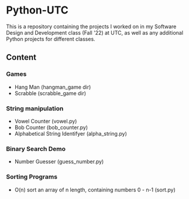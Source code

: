 # Python-UTC
This is a repository containing the projects I worked on in my Software Design and Development class (Fall '22) at UTC, as well as any additional Python projects for different classes. 
 
## Content

### Games
- Hang Man (hangman_game dir)
- Scrabble (scrabble_game dir)
### String manipulation
- Vowel Counter (vowel.py)
- Bob Counter (bob_counter.py)
- Alphabetical String Identifyer (alpha_string.py)
### Binary Search Demo
- Number Guesser (guess_number.py)
### Sorting Programs
- O(n) sort an array of n length, containing numbers 0 - n-1 (sort.py)



